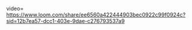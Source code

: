 video= https://www.loom.com/share/ee6560a422444903bec0922c99f0924c?sid=12b7ea57-dcc1-403e-9dae-c276793537a9
